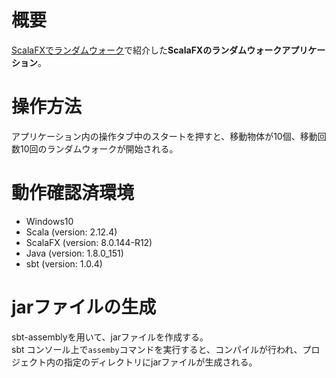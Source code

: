 # 概要

[ScalaFXでランダムウォーク](http://hgmn-b.hatenablog.com)で紹介した**ScalaFXのランダムウォークアプリケーション**。

# 操作方法

アプリケーション内の操作タブ中のスタートを押すと、移動物体が10個、移動回数10回のランダムウォークが開始される。

# 動作確認済環境

- Windows10
- Scala (version: 2.12.4)
- ScalaFX (version: 8.0.144-R12)
- Java (version: 1.8.0_151)
- sbt (version: 1.0.4)

# jarファイルの生成

sbt-assemblyを用いて、jarファイルを作成する。  
sbt コンソール上で`assemby`コマンドを実行すると、コンパイルが行われ、プロジェクト内の指定のディレクトリにjarファイルが生成される。
